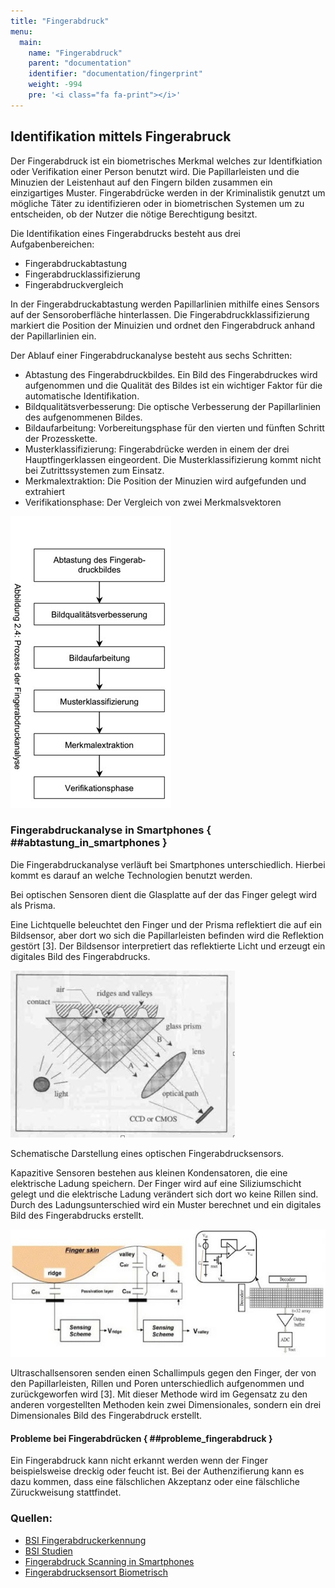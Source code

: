 ```yaml
---
title: "Fingerabdruck"
menu:
  main:
    name: "Fingerabdruck"
    parent: "documentation"
    identifier: "documentation/fingerprint"
    weight: -994
    pre: '<i class="fa fa-print"></i>'
---
```


## Identifikation mittels Fingerabruck

Der Fingerabdruck ist ein biometrisches Merkmal welches zur Identifkiation oder Verifikation einer Person benutzt wird. Die Papillarleisten und die Minuzien der Leistenhaut auf den Fingern bilden zusammen ein einzigartiges Muster. Fingerabdrücke werden in der Kriminalistik genutzt um mögliche Täter zu identifizieren oder in biometrischen Systemen um zu entscheiden, ob der Nutzer die nötige Berechtigung besitzt.

Die Identifikation eines Fingerabdrucks besteht aus drei Aufgabenbereichen:

- Fingerabdruckabtastung
- Fingerabdrucklassifizierung
- Fingerabdruckvergleich

In der Fingerabdruckabtastung werden Papillarlinien mithilfe eines Sensors auf der Sensoroberfläche hinterlassen. Die Fingerabdruckklassifizierung markiert die Position der Minuizien und ordnet den Fingerabdruck anhand der Papillarlinien ein.

Der Ablauf einer Fingerabdruckanalyse besteht aus sechs Schritten:

- Abtastung des Fingerabdruckbildes. Ein Bild des Fingerabdruckes wird aufgenommen und die Qualität des Bildes ist ein wichtiger Faktor für die automatische Identifikation.
- Bildqualitätsverbesserung: Die optische Verbesserung der Papillarlinien des aufgenommenen Bildes.
- Bildaufarbeitung: Vorbereitungsphase für den vierten und fünften Schritt der Prozesskette.
- Musterklassifizierung: Fingerabdrücke werden in einem der drei Hauptfingerklassen eingeordent. Die Musterklassifizierung kommt nicht bei Zutrittssystemen zum Einsatz.
- Merkmalextraktion: Die Position der Minuzien wird aufgefunden und extrahiert
- Verifikationsphase: Der Vergleich von zwei Merkmalsvektoren

![Schritte zur Erkennung eines Fingerabdrucks](schritte-fingerabruck-erkennung.png#center)
 
### Fingerabdruckanalyse in Smartphones { ##abtastung_in_smartphones }

Die Fingerabdruckanalyse verläuft bei Smartphones unterschiedlich. Hierbei kommt es darauf an welche Technologien benutzt werden.

Bei optischen Sensoren dient die Glasplatte auf der das Finger gelegt wird als Prisma.

Eine Lichtquelle beleuchtet den Finger und der Prisma reflektiert die auf ein Bildsensor, aber dort wo sich die Papillarleisten befinden wird die Reflektion gestört [3]. Der Bildsensor interpretiert das reflektierte Licht und erzeugt ein digitales Bild des Fingerabdrucks.

![Schritte zur Erkennung eines Fingerabdrucks](optische_abtastung.png#center)

Schematische Darstellung eines optischen Fingerabdrucksensors.

Kapazitive Sensoren bestehen aus kleinen Kondensatoren, die eine elektrische Ladung speichern. Der Finger wird auf eine Siliziumschicht gelegt und die elektrische Ladung verändert sich dort wo keine Rillen sind. Durch des Ladungsunterschied wird ein Muster berechnet und ein digitales Bild des Fingerabdrucks erstellt.

![Schritte zur Erkennung eines Fingerabdrucks](fingerabdruck-biometrie-sicherheit-technik-3f.png#center)

Ultraschallsensoren senden einen Schallimpuls gegen den Finger, der von den Papillarleisten, Rillen und Poren unterschiedlich aufgenommen und zurückgeworfen wird [3]. Mit dieser Methode wird im Gegensatz zu den anderen vorgestellten Methoden kein zwei Dimensionales, sondern ein drei Dimensionales Bild des Fingerabdruck erstellt.

#### Probleme bei Fingerabdrücken { ##probleme_fingerabdruck }

Ein Fingerabdruck kann nicht erkannt werden wenn der Finger beispielsweise dreckig oder feucht ist. Bei der Authenzifierung kann es dazu kommen, dass eine fälschlichen Akzeptanz oder eine fälschliche Züruckweisung stattfindet.

### Quellen:

- [BSI Fingerabdruckerkennung](https://www.bsi.bund.de/SharedDocs/Downloads/DE/BSI/Biometrie/Fingerabdruckerkennung_pdf.pdf?__blob=publicationFile)
- [BSI Studien](https://www.bsi.bund.de/SharedDocs/Downloads/DE/BSI/Publikationen/Studien/BioFinger/BioFinger_I_I_pdf.pdf;jsessionid=25FF596E82CA4FEA122FBEED02247AEF.2_cid369?__blob=publicationFile&v=2)
- [Fingerabdruck Scanning in Smartphones](https://www.connect.de/ratgeber/fingerabdruck-fingerprint-sensor-scanner-smartphone-finger-technik-3198730.html)
- [Fingerabdrucksensort Biometrisch](https://blog.deinhandy.de/fingerabdrucksensor-so-funktioniert-der-biometrische-scan)

